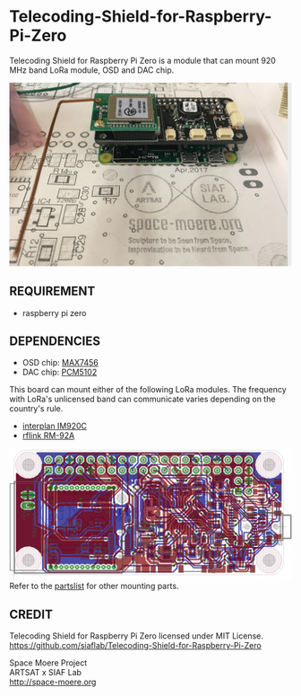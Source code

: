 # Telecoding-Shield-for-Raspberry-Pi-Zero
Telecoding Shield for Raspberry Pi Zero is a module that can mount 920 MHz band LoRa module, OSD and DAC chip.

<img src="https://github.com/siaflab/Telecoding-Shield-for-Raspberry-Pi-Zero/blob/master/brd_img.png" alt="brd_img" width="640" title="brd_img">

## REQUIREMENT
- raspberry pi zero

## DEPENDENCIES
- OSD chip: [MAX7456](https://datasheets.maximintegrated.com/en/ds/MAX7456.pdf)
- DAC chip: [PCM5102](http://masterandrey.com/files/pcm5102.pdf)

This board can mount either of the following LoRa modules.
The frequency with LoRa's unlicensed band can communicate varies depending on the country's rule.
- [interplan IM920C](http://www.interplan.co.jp)
- [rflink RM-92A](http://www.rflink.co.jp/)

<img src="https://github.com/siaflab/Telecoding-Shield-for-Raspberry-Pi-Zero/blob/master/Telecoding-Shield_img_brd.png" alt="Telecoding-Shield_img_brd" width="640" title="Telecoding-Shield_img_brd">
Refer to the <a href="https://www.homepage-tukurikata.com/">partslist</a> for other mounting parts.

## CREDIT
Telecoding Shield for Raspberry Pi Zero licensed under MIT License.  
https://github.com/siaflab/Telecoding-Shield-for-Raspberry-Pi-Zero

Space Moere Project  
ARTSAT x SIAF Lab  
http://space-moere.org

